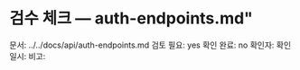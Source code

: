 # 검수 체크 — auth-endpoints.md"
문서: ../../docs/api/auth-endpoints.md
검토 필요: yes
확인 완료: no
확인자:
확인 일시:
비고:
